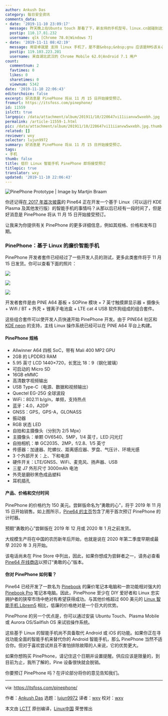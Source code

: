 ```yaml
---
author: Ankush Das
category: 每日安全资讯
comments_data:
- date: '2019-11-10 23:09:17'
  message: 昨天晚上在Ubuntu touch 那看了下，新支持的手机型号，linux.cn就碰到这篇文章，鼓励我换个gnu/linux的手机吗！~?&nbsp;&nbsp;haha:):)
  postip: 110.17.81.232
  username: qlk [Chrome 78.0|Windows 7]
- date: '2019-11-11 08:42:19'
  message: 用安卓就是 支持 linux 手机了，是不是&nbsp;&nbsp;gnu 应该是RMS该关心的事
  postip: 119.103.223.201
  username: 来自湖北武汉的 Chrome Mobile 62.0|Android 7.1 用户
count:
  commentnum: 2
  favtimes: 0
  likes: 0
  sharetimes: 0
  viewnum: 5342
date: '2019-11-10 22:06:43'
editorchoice: false
excerpt: 好消息是 PinePhone 将从 11 月 15 日开始接受预订。
fromurl: https://itsfoss.com/pinephone/
id: 11559
islctt: true
largepic: /data/attachment/album/201911/10/220647vi11iianvw5wxebh.jpg
permalink: /article-11559-1.html
pic: /data/attachment/album/201911/10/220647vi11iianvw5wxebh.jpg.thumb.jpg
related: []
reviewer: wxy
selector: lujun9972
summary: 好消息是 PinePhone 将从 11 月 15 日开始接受预订。
tags:
- 手机
thumb: false
title: 低价 Linux 智能手机 PinePhone 即将接受预订
titlepic: true
translator: wxy
updated: '2019-11-10 22:06:43'
---
```


![PinePhone Prototype | Image by Martjin Braam](/data/attachment/album/201911/10/220647vi11iianvw5wxebh.jpg)


你还记得[在 2017 年首次披露](https://itsfoss.com/pinebook-kde-smartphone/)的 Pine64 正在开发一个基于 Linux（可以运行 KDE Plasma 及其他发行版）的智能手机的事情吗？从那以后已经有一段时间了，但是好消息是 PinePhone 将从 11 月 15 日开始接受预订。


让我来为你提供有关 PinePhone 的更多详细信息，例如其规格、价格和发布日期。


### PinePhone：基于 Linux 的廉价智能手机


PinePhone 开发者套件已经经过了一些开发人员的测试，更多此类套件将于 11 月 15 日发货。你可以查看下面的照片：


![](/data/attachment/album/201911/10/220650l3lp6b02foynlzmy.jpg)


![](/data/attachment/album/201911/10/220651mu44wuozumi7lko4.jpg)


![](/data/attachment/album/201911/10/220651e5lp62cy2y5s17z5.jpg)


开发者套件是由 PINE A64 基板 + SOPine 模块 + 7 英寸触摸屏显示器 + 摄像头 + Wifi / BT + 外壳 + 锂离子电池盒 + LTE cat 4 USB 软件狗组成的组合套件。


这些组合套件可以使开发人员快速开始 PinePhone 开发。由于 PINE64 社区和 [KDE neon](https://neon.kde.org/) 的支持，主线 Linux 操作系统已经可以在 PINE A64 平台上构建。


#### PinePhone 规格


* Allwinner A64 四核 SoC，带有 Mali 400 MP2 GPU
* 2GB 的 LPDDR3 RAM
* 5.95 英寸 LCD 1440×720，长宽比 18：9（钢化玻璃）
* 可启动的 Micro SD
* 16GB eMMC
* 高清数字视频输出
* USB Type-C（电源、数据和视频输出）
* Quectel EG-25G 全球波段
* WiFi：802.11 b/g/n，单频，支持热点
* 蓝牙：4.0，A2DP
* GNSS：GPS，GPS-A，GLONASS
* 振动器
* RGB 状态 LED
* 自拍和主摄像头（分别为 2/5 Mpx）
* 主摄像头：单颗 OV6540、5MP，1/4 英寸，LED 闪光灯
* 自拍相机：单 GC2035、2MP，f/2.8、1/5 英寸
* 传感器：加速器、陀螺仪、距离感应器、罗盘、气压计、环境光感
* 3 个外部开关：上、下和电源
* 硬件开关：LTE/GNSS、WiFi、麦克风、扬声器、USB
* 三星 J7 外形尺寸 3000mAh 电池
* 外壳是磨砂黑色成品塑料
* 耳机插孔


#### 产品、价格和交付时间


PinePhone 的价格约为 150 美元。尝鲜版命名为“勇敢的心”，将于 2019 年 11 月 15 日开始销售。如上图所示，[Pine64 的主页](https://www.pine64.org/)包含了用于首次预订 PinePhone 的计时器。


预期“勇敢的心”尝鲜版在 2019 年 12 月或 2020 年 1 月之前发货。


大规模生产将在中国的农历新年后开始，也就是说在 2020 年第二季度早期或最早 2020 年 3 月开始。


该电话尚未在 Pine Store 中列出，因此，如果你想成为尝鲜者之一，请务必查看 [Pine64 在线商店](https://store.pine64.org/)以预订“勇敢的心”版本。


#### 你对 PinePhone 如何看？


Pine64 已经开发了一款名为 [Pinebook](https://itsfoss.com/pinebook-linux-notebook/) 的廉价笔记本电脑和一款功能相对强大的 [Pinebook Pro](https://itsfoss.com/pinebook-pro/) 笔记本电脑。因此，PinePhone 至少在 DIY 爱好者和 Linux 忠实拥护者的狭窄市场中绝对有希望获得成功。与其他价格超过 600 美元的 [Linux 智能手机 Librem5](https://itsfoss.com/librem-linux-phone/) 相比，低廉的价格绝对是一个巨大的优势。


PinePhone 的另一个优点是，你可以通过安装 Ubuntu Touch、Plasma Mobile 或 Aurora OS/Sailfish OS 来试验操作系统。


这些基于 Linux 的智能手机尚不具备取代 Android 或 iOS 的功能。如果你正在寻找功能全面的智能手机来替代你的 Android 智能手机，那么 PinePhone 当然不适合你。但对于喜欢尝试并且不害怕排除故障的人来说，它的优势更大。


如果你想购买 PinePhone，请记住这个日期并设置提醒。供应应该是限量的，到目前为止，我所了解的，Pine 设备很快就会脱销。


你要预订 PinePhone 吗？在评论部分将你的意见告知我们。




---


via: <https://itsfoss.com/pinephone/>


作者：[Ankush Das](https://itsfoss.com/author/ankush/) 选题：[lujun9972](https://github.com/lujun9972) 译者：[wxy](https://github.com/wxy) 校对：[wxy](https://github.com/wxy)


本文由 [LCTT](https://github.com/LCTT/TranslateProject) 原创编译，[Linux中国](https://linux.cn/) 荣誉推出